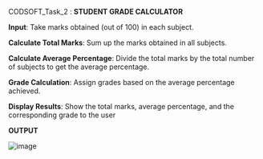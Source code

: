 CODSOFT_Task_2 : **STUDENT GRADE CALCULATOR**

**Input**: Take marks obtained (out of 100) in each subject.

**Calculate Total Marks**: Sum up the marks obtained in all subjects.

**Calculate Average Percentage**: Divide the total marks by the total number of subjects to get the average percentage.

**Grade Calculation**: Assign grades based on the average percentage achieved.

**Display Results**: Show the total marks, average percentage, and the corresponding grade to the user

**OUTPUT**

![image](https://github.com/Kavyasri-459/CODSOFT_Task_2/assets/126965141/ffaa3568-8037-4205-aacb-679f41d932fe)

